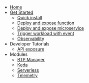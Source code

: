 * [Home](/README.md)
* [Get Started](/02-get-started/README.md)
  * [Quick install](/02-get-started/01-quick-install.md) 
  * [Deploy and expose function](/02-get-started/02-deploy-expose-function.md)
  * [Deploy and expose microservice](/02-get-started/03-deploy-expose-microservice.md)
  * [Trigger workload with event](/02-get-started/04-trigger-workload-with-event.md)
  * [Observability](/02-get-started/05-observability.md)
* Developer Tutorials
  * [API exposure](/03-tutorials/00-api-exposure/README.md)
* Modules
  * [BTP Manager](/btp-manager/README.md)
  * [Keda](/keda-manager/user/README.md)
  * [Serverless](/serverless-manager/user/README.md)
  * [Telemetry](/telemetry-manager/user/README.md)
  
